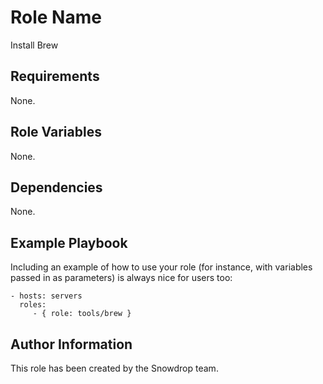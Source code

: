 Role Name
=========

Install Brew

Requirements
------------

None.

Role Variables
--------------

None.

Dependencies
------------

None.

Example Playbook
----------------

Including an example of how to use your role (for instance, with variables passed in as parameters) is always nice for users too:

    - hosts: servers
      roles:
         - { role: tools/brew }

Author Information
------------------

This role has been created by the Snowdrop team.


